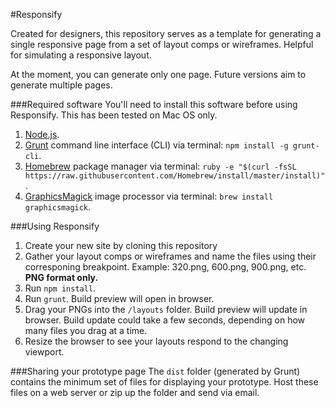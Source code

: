#Responsify

Created for designers, this repository serves as a template for generating a single responsive page from a set of layout comps or wireframes. Helpful for simulating a responsive layout.

At the moment, you can generate only one page. Future versions aim to generate multiple pages.

###Required software
You'll need to install this software before using Responsify. This has been tested on Mac OS only. 

1. [Node.js](http://http://nodejs.org/).
2. [Grunt](http://gruntjs.com/) command line interface (CLI) via terminal: `npm install -g grunt-cli`.
3. [Homebrew](http://brew.sh/) package manager via terminal: `ruby -e "$(curl -fsSL https://raw.githubusercontent.com/Homebrew/install/master/install)"`.
4. [GraphicsMagick](http://www.graphicsmagick.org/) image processor via terminal: `brew install graphicsmagick`.

###Using Responsify
1. Create your new site by cloning this repository 
2. Gather your layout comps or wireframes and name the files using their corresponing breakpoint. Example: 320.png, 600.png, 900.png, etc. **PNG format only.**
3. Run `npm install`.
4. Run `grunt`. Build preview will open in browser.
5. Drag your PNGs into the `/layouts` folder. Build preview will update in browser. Build update could take a few seconds, depending on how many files you drag at a time.
6. Resize the browser to see your layouts respond to the changing viewport.

###Sharing your prototype page
The `dist` folder (generated by Grunt) contains the minimum set of files for displaying your prototype. Host these files on a web server or zip up the folder and send via email.
